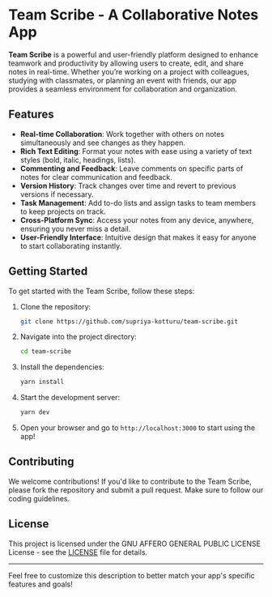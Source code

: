# Team Scribe - A Collaborative Notes App

**Team Scribe** is a powerful and user-friendly platform designed to enhance teamwork and productivity by allowing users to create, edit, and share notes in real-time. Whether you’re working on a project with colleagues, studying with classmates, or planning an event with friends, our app provides a seamless environment for collaboration and organization.

## Features

- **Real-time Collaboration**: Work together with others on notes simultaneously and see changes as they happen.
- **Rich Text Editing**: Format your notes with ease using a variety of text styles (bold, italic, headings, lists).
- **Commenting and Feedback**: Leave comments on specific parts of notes for clear communication and feedback.
- **Version History**: Track changes over time and revert to previous versions if necessary.
- **Task Management**: Add to-do lists and assign tasks to team members to keep projects on track.
- **Cross-Platform Sync**: Access your notes from any device, anywhere, ensuring you never miss a detail.
- **User-Friendly Interface**: Intuitive design that makes it easy for anyone to start collaborating instantly.

## Getting Started

To get started with the Team Scribe, follow these steps:

1. Clone the repository:

   ```bash
   git clone https://github.com/supriya-kotturu/team-scribe.git
   ```

2. Navigate into the project directory:

   ```bash
   cd team-scribe
   ```

3. Install the dependencies:

   ```bash
   yarn install
   ```

4. Start the development server:

   ```bash
   yarn dev
   ```

5. Open your browser and go to `http://localhost:3000` to start using the app!

## Contributing

We welcome contributions! If you'd like to contribute to the Team Scribe, please fork the repository and submit a pull request. Make sure to follow our coding guidelines.

## License

This project is licensed under the GNU AFFERO GENERAL PUBLIC LICENSE License - see the [LICENSE](LICENSE) file for details.

---

Feel free to customize this description to better match your app's specific features and goals!
